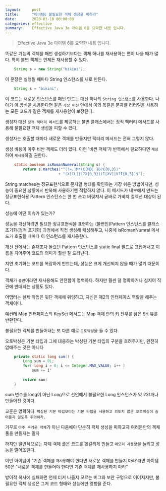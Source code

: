 ```yaml
---
layout:     post
title:      "아이템6 불필요한 객체 생성을 피하라"
date:       2020-03-10 00:00:00
categories: effective
summary:    Effective Java 3e 아이템 6을 요약한 내용 입니다.
---
```


> Effective Java 3e 아이템 6를 요약한 내용 입니다.

똑같은 기능의 객체를 매번 생성하기보다는 객체 하나를 재사용하는 편이 나을 때가 많다. 특히 불변 객체는 언제든 재사용할 수 있다. 
```java
    String s = new String("bikini");
```

이 문장은 실행될 때마다 String 인스턴스를 새로 만든다. 
```java
    String s = "bikini";
```

이 코드는 새로운 인스턴스를 매번 만드는 대신 하나의 `String 인스턴스`를 사용한다. 나아가 이 방식을 사용한다면 같은 `가상 머신` 안에서 이와 똑같은 문자열 리터럴을 사용하는 모든 코드가 같은 객체를 재사용함이 보장된다. 

생성자 대신 `정적 팩터리 메서드`를 제공하는 불변 클래스에서는 정적 팩터리 메서드를 사용해 불필요한 객체 생성을 피할 수 있다. 

생성자는 호출할 때마다 새로운 객체를 만들지만 팩터리 메서드는 전혀 그렇지 않다. 

생성 비용이 아주 비싼 객체도 더러 있다. 이런 '비싼 객체'가 반복해서 필요하다면 `캐싱`하여 `재사용`하길 권한다. 
```java
    static boolean isRomanNumeral(String s) {
    	return s.marches("^(?=.)M*(C[MD] }D?C{0,3})"
    					+ "(X[CL]}L?X{0,3})(I[XV]|V?I{0,3})$");
```
String.matches는 정규표현식으로 문자열 형태를 확인하는 가장 쉬운 방법이지만, 성능이 중요한 상황에서 반복해 사용하기엔 적합하지 않다. 이 메서드가 내부에서 만드는 정규표현식용 Pattern 인스턴스는 한 번 쓰고 버렺져서 곧바로 가비지 컬렉션 대상이 된다. 

성능에 어떤 이슈가 있는가?

성능을 개선하려면 필요한 정규표현식을 표현하는 (불변인)Pattern 인스턴스를 클래스 초기화(정적 포기화) 과정에서 직접 생성해 캐싱해두고, 나중에 isRomanNumral 메서드가 호출될 때마다 이 인스턴스를 재사용한다. 

개선 전에서는 존재조차 몰랐던 Pattern 인스턴스를 static final 필드로 끄집어내고 이름을 지어주어 코드의 의미가 훨씬 잘 드러난다. 

지연 초기화는 코드를 복잡하게 만드는데, 성능은 크게 개선되지 않을 때가 많기 때문이다. 

객체가 `불변`이라면 재사용해도 안전함이 명백하다. 하지만 훨씬 덜 명확하거나 심지어 직관에 반대되는 상황도 있다. 

어댑터는 실제 작업은 뒷단 객체에 위임하고, 자신은 제2의 인터페이스 역할을 해주는 객체이다. 

예컨테 Map 인터페이스의 KeySet 메서드는 Map 객체 안의 키 전부를 담은 Srt 뷰를 반환한다. 

불필요한 객체를 만들어내는 또 다른 예로 `오토박싱`을 들 수 있다. 

오토박싱은 기본 타입과 그에 대응하는 박싱된 기본 타입의 구분을 흐려주지만, 완전히 없애주는 것은 아니다
```java
    private static long sum() {
    	Long sum = 0L;
    	for( long i = 0; i <= Integer.MAX_VALUE; i++ )
    		sum += i'
    
    	return sum;
    }
```

sum 변수를 long이 아닌 Long으로 선언해서 불필요한 Long 인스턴스가 약 231개나 만들어진 것이다. 

교훈은 명확하다. `박싱된 기본 타입보다는 기본 타입을 사용하고 의도치 않은 오토박싱이 숨어들지 않도록 주의하자.` 

거꾸로 `아주 무거운 객체`가 아닌 다음에야 단순히 객체 생성을 피하고자 여러분만의 객체 풀을 만들지는 말자

하지만 일반적으로는 자체 객체 풀은 코드를 헷갈리게 만들고 `메모리 사용량`을 늘리고 성능을 떨어뜨린다. 

이번 아이템이 "기존 객체를 `재사용`해야 한다면 새로운 객체를 만들지 마라'라면 아이템 50은 "새로운 객체를 만들어야 한다면 기존 객체를 재사용하지 마라"

방어적 복사에 실패하면 언제 터져 나올지 모르는 버그와 보안 구멍으로 이어지지만, 불필요한 객체 생성은 그저 코드 형태와 성능에만 영향을 준다.